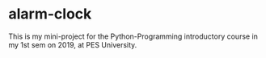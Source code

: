 # alarm-clock
This is my mini-project for the Python-Programming introductory course in my 1st sem on 2019, at PES University.
